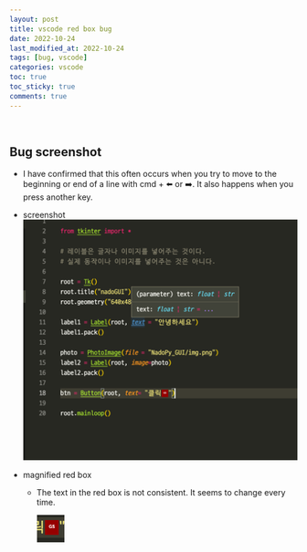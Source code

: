 ```yaml
---
layout: post
title: vscode red box bug
date: 2022-10-24
last_modified_at: 2022-10-24
tags: [bug, vscode]
categories: vscode
toc: true
toc_sticky: true
comments: true
---
```

<br/>

## Bug screenshot

- I have confirmed that this often occurs when you try to move to the beginning or end of a line with cmd + ⬅️ or ➡️. It also happens when you press another key.

- screenshot
![bug](/assets/image/2022-10-24-vscode1.png)  

- magnified red box
  - The text in the red box is not consistent. It seems to change every time.

    ![bug](/assets/image/2022-10-24-vscode2.png)